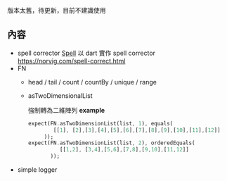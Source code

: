 版本太舊，待更新，目前不建識使用

## 內容
- spell corrector [Spell]
  以 dart 實作 spell corrector https://norvig.com/spell-correct.html
- FN
  - head / tail / count / countBy / unique / range
  - asTwoDimensionalList 

    強制轉為二維陣列
    __example__
    ```dart
    expect(FN.asTwoDimensionList(list, 1), equals(
            [[1], [2],[3],[4],[5],[6],[7],[8],[9],[10],[11],[12]]
         ));
    expect(FN.asTwoDimensionList(list, 2), orderedEquals(
              [[1,2], [3,4],[5,6],[7,8],[9,10],[11,12]]
           ));
    ```
- simple logger


[Spell]:./lib/src/common.spell.dart